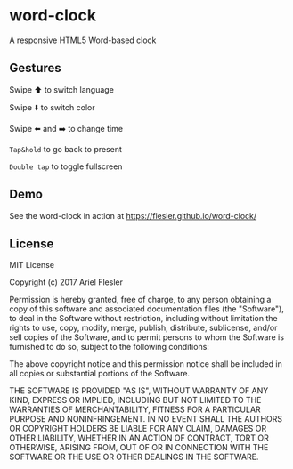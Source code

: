 # word-clock

A responsive HTML5 Word-based clock

## Gestures

Swipe :arrow_up:️️️️ to switch language

Swipe :arrow_down:️️️️ to switch color

Swipe :arrow_left:️️️️ and :arrow_right:️️️️ to change time

`Tap&hold` to go back to present

`Double tap` to toggle fullscreen

## Demo

See the word-clock in action at https://flesler.github.io/word-clock/

## License

MIT License

Copyright (c) 2017 Ariel Flesler

Permission is hereby granted, free of charge, to any person obtaining a copy
of this software and associated documentation files (the "Software"), to deal
in the Software without restriction, including without limitation the rights
to use, copy, modify, merge, publish, distribute, sublicense, and/or sell
copies of the Software, and to permit persons to whom the Software is
furnished to do so, subject to the following conditions:

The above copyright notice and this permission notice shall be included in all
copies or substantial portions of the Software.

THE SOFTWARE IS PROVIDED "AS IS", WITHOUT WARRANTY OF ANY KIND, EXPRESS OR
IMPLIED, INCLUDING BUT NOT LIMITED TO THE WARRANTIES OF MERCHANTABILITY,
FITNESS FOR A PARTICULAR PURPOSE AND NONINFRINGEMENT. IN NO EVENT SHALL THE
AUTHORS OR COPYRIGHT HOLDERS BE LIABLE FOR ANY CLAIM, DAMAGES OR OTHER
LIABILITY, WHETHER IN AN ACTION OF CONTRACT, TORT OR OTHERWISE, ARISING FROM,
OUT OF OR IN CONNECTION WITH THE SOFTWARE OR THE USE OR OTHER DEALINGS IN THE
SOFTWARE.
